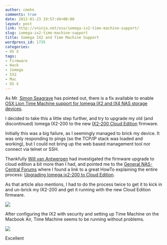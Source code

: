 ```yaml
---
author: cmohn
comments: true
date: 2012-01-23 19:57:49+00:00
layout: post
link: http://vninja.net/osx/iomega-ix2-time-machine-support/
slug: iomega-ix2-time-machine-support
title: Iomega IX2 and Time Machine Support
wordpress_id: 1735
categories:
- OS X
tags:
- Firmware
- Hack
- Iomega
- IX2
- Mac
- OS X
---
```


As Mr. [Simon Seagrave](http://twitter.com/Kiwi_Si) has pointed out, there is a fix available to enable [OSX Lion Time Machine support for Iomega IX2 and IX4 NAS storage devices](http://www.techhead.co.uk/iomega-ix2-ix4-os-x-lion-time-machine-fix).

I decided to take this a little step further, and try to upgrade my old (and discontinued) Iomega IX2-200 to the new [IX2-200 Cloud Edition](http://go.iomega.com/en/products/network-storage-desktop/storcenter-network-storage-solution/network-hard-drive-ix2-200-cloud/?partner=4745) firmware.

Initially this was a big failure, as I seemingly managed to brick my device. It was only responding to pings (so the TCP/IP stack was loaded and working), but I could not bring up the web based management tool nor connect via telnet or SSH.

Thankfully [Will van Antwerpen](https://twitter.com/wilva) had investigated the firmware upgrade to cloud edition a bit more than I had, and pointed me to the [General NAS-Central Forums](http://forum.nas-central.org/viewforum.php?f=243) where I found a link to a great HowTo explaining the entire process: [Upgrading Iomega ix2-200 to Cloud Edition](http://www.technopat.net/forum/ssd-flash-ve-sabit-diskler/2790-upgrading-iomega-ix2-200-cloud-edition.html).

As that article also mentions, I had to do the process twice to get it to kick in and un-brick my IX2-200 and get it running with the new Cloud Edition firmware.

[![](http://vninja.net/wordpress/wp-content/uploads/2012/01/ix2-300x206.png)](http://vninja.net/wordpress/wp-content/uploads/2012/01/ix2.png)

After configuring the IX2 with security and setting up Time Machine on the Macbook Air, Time Machine seems to be running without problems.

[![](http://vninja.net/wordpress/wp-content/uploads/2012/01/timemachine-300x214.png)](http://vninja.net/wordpress/wp-content/uploads/2012/01/timemachine.png)

<MrBurns>Excellent</MrBurns>
